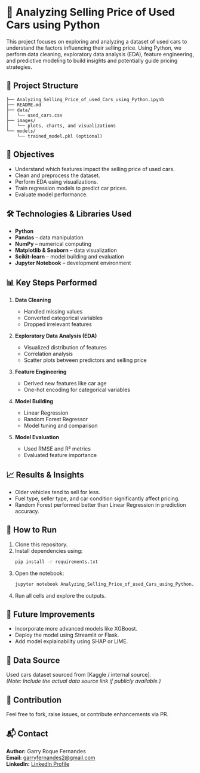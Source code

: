 # 🚗 Analyzing Selling Price of Used Cars using Python

This project focuses on exploring and analyzing a dataset of used cars to understand the factors influencing their selling price. Using Python, we perform data cleaning, exploratory data analysis (EDA), feature engineering, and predictive modeling to build insights and potentially guide pricing strategies.

## 📂 Project Structure

```
├── Analyzing_Selling_Price_of_used_Cars_using_Python.ipynb
├── README.md
├── data/
│   └── used_cars.csv
├── images/
│   └── plots, charts, and visualizations
└── models/
    └── trained_model.pkl (optional)
```

## 📌 Objectives

- Understand which features impact the selling price of used cars.
- Clean and preprocess the dataset.
- Perform EDA using visualizations.
- Train regression models to predict car prices.
- Evaluate model performance.

## 🛠️ Technologies & Libraries Used

- **Python**
- **Pandas** – data manipulation
- **NumPy** – numerical computing
- **Matplotlib & Seaborn** – data visualization
- **Scikit-learn** – model building and evaluation
- **Jupyter Notebook** – development environment

## 📊 Key Steps Performed

1. **Data Cleaning**  
   - Handled missing values  
   - Converted categorical variables  
   - Dropped irrelevant features

2. **Exploratory Data Analysis (EDA)**  
   - Visualized distribution of features  
   - Correlation analysis  
   - Scatter plots between predictors and selling price

3. **Feature Engineering**  
   - Derived new features like car age  
   - One-hot encoding for categorical variables

4. **Model Building**  
   - Linear Regression  
   - Random Forest Regressor  
   - Model tuning and comparison

5. **Model Evaluation**  
   - Used RMSE and R² metrics  
   - Evaluated feature importance

## 📈 Results & Insights

- Older vehicles tend to sell for less.
- Fuel type, seller type, and car condition significantly affect pricing.
- Random Forest performed better than Linear Regression in prediction accuracy.

## 🚀 How to Run

1. Clone this repository.
2. Install dependencies using:
   ```bash
   pip install -r requirements.txt
   ```
3. Open the notebook:
   ```bash
   jupyter notebook Analyzing_Selling_Price_of_used_Cars_using_Python.ipynb
   ```
4. Run all cells and explore the outputs.

## 🔮 Future Improvements

- Incorporate more advanced models like XGBoost.
- Deploy the model using Streamlit or Flask.
- Add model explainability using SHAP or LIME.

## 📁 Data Source

Used cars dataset sourced from [Kaggle / internal source].  
*(Note: Include the actual data source link if publicly available.)*

## 🤝 Contribution

Feel free to fork, raise issues, or contribute enhancements via PR.

## 📬 Contact

**Author:** Garry Roque Fernandes  
**Email:** garryfernandes2@gmail.com  
**LinkedIn:** [LinkedIn Profile](https://linkedin.com/in/garryfernandes2)
